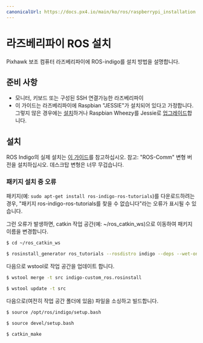 ```yaml
---
canonicalUrl: https://docs.px4.io/main/ko/ros/raspberrypi_installation
---
```


# 라즈베리파이 ROS 설치

Pixhawk 보조 컴퓨터 라즈베리파이에 ROS-indigo를 설치 방법을 설명합니다.

## 준비 사항
* 모니터, 키보드 또는 구성된 SSH 연결가능한 라즈베리파이
* 이 가이드는 라즈베리파이에 Raspbian "JESSIE"가 설치되어 있다고 가정합니다. 그렇지 않은 경우에는 [설치](https://www.raspberrypi.org/downloads/raspbian/)하거나 Raspbian Wheezy를 Jessie로 [업그레이드](http://raspberrypi.stackexchange.com/questions/27858/upgrade-to-raspbian-jessie)합니다.

## 설치
ROS Indigo의 실제 설치는 [이 가이드](http://wiki.ros.org/ROSberryPi/Installing%20ROS%20Indigo%20on%20Raspberry%20Pi)를 참고하십시오. 참고: "ROS-Comm" 변형 버전을 설치하십시오. 데스크탑 변형은 너무 무겁습니다.

### 패키지 설치 중 오류
패키지(예: `sudo apt-get install ros-indigo-ros-tutorials`)를 다운로드하려는 경우, "패키지 ros-indigo-ros-tutorials를 찾을 수 없습니다"라는 오류가 표시될 수 있습니다.

그런 오류가 발생하면, catkin 작업 공간(예: ~/ros_catkin_ws)으로 이동하여 패키지 이름을 변경합니다.

```sh
$ cd ~/ros_catkin_ws

$ rosinstall_generator ros_tutorials --rosdistro indigo --deps --wet-only --exclude roslisp --tar > indigo-custom_ros.rosinstall
```

다음으로 wstool로 작업 공간을 업데이트 합니다.

```sh
$ wstool merge -t src indigo-custom_ros.rosinstall

$ wstool update -t src
```

다음으로(여전히 작업 공간 폴더에 있음) 파일을 소싱하고 빌드합니다.

```sh
$ source /opt/ros/indigo/setup.bash

$ source devel/setup.bash

$ catkin_make
```
